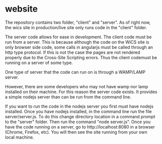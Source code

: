 website
=======
The repository contains two folder, "client" and "server". As of right now, the wics site
in production/live site only runs code in the "client" folder. 

The server code allows for ease in development. The client code must be run from a server. This is because
although the code on the WiCS site is only browser side code, some calls in angularjs must
be called through an http type protocol. If this is not the case the pages are not rendered properly due to the Cross-Site Scripting errors. Thus the client codemust be running on a server of some type. 

One type of server that the code can run on is through a WAMP/LAMP server. 

However, there are some developers who may not have wamp nor lamp installed on their machine. For this reason the server code exists. It provides a simple nodejs server than can be run from the command line. 

If you want to run the code in the nodejs server you first must have nodejs installed. 
Once you have nodejs installed, in the command line run the file server/server.js. To do this change directory location in a command prompt to the "server" folder. Then run the command "node server.js". Once you have the code running on a server, go to http://localhost:8080 in a browser (Chrome, Firefox, etc). You will then see the site running from your own local machine. 
